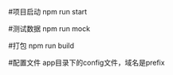 
#项目启动
npm run start


#测试数据
npm run mock


#打包
npm run build


#配置文件
app目录下的config文件，域名是prefix





